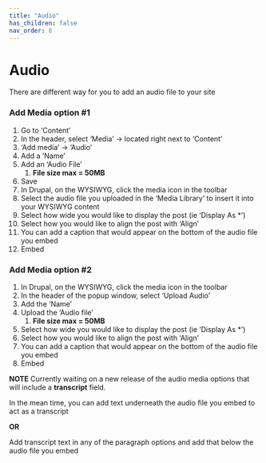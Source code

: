 ```yaml
---
title: "Audio"
has_children: false
nav_order: 8
---
```


# Audio

There are different way for you to add an audio file to your site
### Add Media option #1
1. Go to ‘Content’
2. In the header, select ‘Media’ -> located right next to ‘Content’
3. ‘Add media’ -> ‘Audio’
4. Add a ’Name’
5. Add an ‘Audio File’
    1. **File size max = 50MB**
6. Save
7. In Drupal, on the WYSIWYG, click the media icon in the toolbar
8. Select the audio file you uploaded in the ‘Media Library’ to insert it into your WYSIWYG content
9. Select how wide you would like to display the post (ie ‘Display As *’)
10. Select how you would like to align the post with ‘Align’
11. You can add a caption that would appear on the bottom of the audio file you embed
12. Embed

### Add Media option #2

1. In Drupal, on the WYSIWYG, click the media icon in the toolbar
2. In the header of the popup window, select ‘Upload Audio’ 
3. Add the ‘Name’
4. Upload the ‘Audio file’
    1. **File size max = 50MB**
5. Select how wide you would like to display the post (ie ‘Display As *’)
6. Select how you would like to align the post with ‘Align’
7. You can add a caption that would appear on the bottom of the audio file you embed
8. Embed

**NOTE** Currently waiting on a new release of the audio media options that will include a **transcript** field. 

In the mean time, you can add text underneath the audio file you embed to act as a transcript

 **OR**

Add transcript text in any of the paragraph options and add that below the audio file you embed
